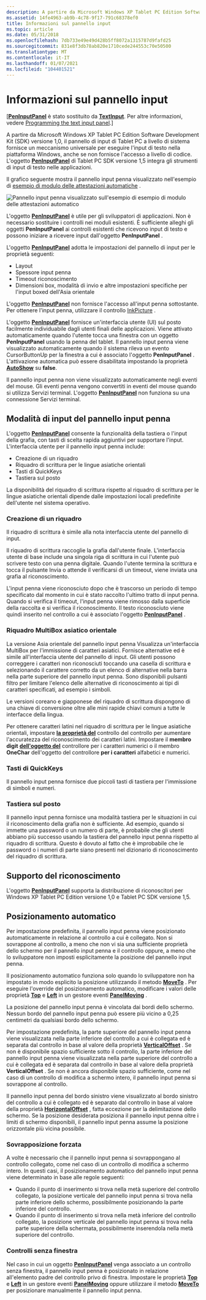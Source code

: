 ```yaml
---
description: A partire da Microsoft Windows XP Tablet PC Edition Software Development Kit (SDK) versione 1,0, il pannello di input di Tablet PC a livello di sistema fornisce un meccanismo universale per eseguire l'input di testo nella piattaforma Windows, anche se non fornisce l'accesso a livello di codice. L'oggetto PenInputPanel di Tablet PC SDK versione 1,5 integra gli strumenti di input di testo nelle applicazioni.
ms.assetid: 14fe4963-ab9b-4c78-9f17-791c68378ef0
title: Informazioni sul pannello input
ms.topic: article
ms.date: 05/31/2018
ms.openlocfilehash: 7db733e49e49d428b5ff8072a1315787d9fafd25
ms.sourcegitcommit: 831e8f3db78ab820e1710cede244553c70e50500
ms.translationtype: MT
ms.contentlocale: it-IT
ms.lasthandoff: 01/07/2021
ms.locfileid: "104401521"
---
```

# <a name="about-the-input-panel"></a>Informazioni sul pannello input

\[[**PenInputPanel**](peninputpanel-class.md) è stato sostituito da [**TextInput**](/windows/desktop/api/peninputpanel/nn-peninputpanel-itextinputpanel). Per altre informazioni, vedere [Programming the text input panel](programming-the-text-input-panel.md).\]

A partire da Microsoft Windows XP Tablet PC Edition Software Development Kit (SDK) versione 1,0, il pannello di input di Tablet PC a livello di sistema fornisce un meccanismo universale per eseguire l'input di testo nella piattaforma Windows, anche se non fornisce l'accesso a livello di codice. L'oggetto [**PenInputPanel**](peninputpanel-class.md) di Tablet PC SDK versione 1,5 integra gli strumenti di input di testo nelle applicazioni.

Il grafico seguente mostra il pannello input penna visualizzato nell'esempio di [esempio di modulo delle attestazioni automatiche](auto-claims-form-sample.md) .

![Pannello input penna visualizzato sull'esempio di esempio di modulo delle attestazioni automatico](images/36eaa36b-1b0c-4363-96fa-092f70663ffa.jpg)

L'oggetto [**PenInputPanel**](peninputpanel-class.md) è utile per gli sviluppatori di applicazioni. Non è necessario sostituire i controlli nei moduli esistenti. È sufficiente alleghi gli oggetti **PenInputPanel** ai controlli esistenti che ricevono input di testo e possono iniziare a ricevere input dall'oggetto **PenInputPanel** .

L'oggetto [**PenInputPanel**](peninputpanel-class.md) adotta le impostazioni del pannello di input per le proprietà seguenti:

-   Layout
-   Spessore input penna
-   Timeout riconoscimento
-   Dimensioni box, modalità di invio e altre impostazioni specifiche per l'input boxed dell'Asia orientale

L'oggetto [**PenInputPanel**](peninputpanel-class.md) non fornisce l'accesso all'input penna sottostante. Per ottenere l'input penna, utilizzare il controllo [InkPicture](inkpicture-control-reference.md) .

L'oggetto [**PenInputPanel**](peninputpanel-class.md) fornisce un'interfaccia utente (UI) sul posto facilmente individuabile dagli utenti finali delle applicazioni. Viene attivato automaticamente quando l'utente tocca una finestra con un oggetto **PenInputPanel** usando la penna del tablet. Il pannello input penna viene visualizzato automaticamente quando il sistema rileva un evento CursorButtonUp per la finestra a cui è associato l'oggetto **PenInputPanel** . L'attivazione automatica può essere disabilitata impostando la proprietà [**AutoShow**](/windows/win32/api/peninputpanel/nf-peninputpanel-ipeninputpanel-get_autoshow) su **false**.

Il pannello input penna non viene visualizzato automaticamente negli eventi del mouse. Gli eventi penna vengono convertiti in eventi del mouse quando si utilizza Servizi terminal. L'oggetto [**PenInputPanel**](peninputpanel-class.md) non funziona su una connessione Servizi terminal.

## <a name="pen-input-panel-input-modes"></a>Modalità di input del pannello input penna

L'oggetto [**PenInputPanel**](peninputpanel-class.md) consente la funzionalità della tastiera o l'input della grafia, con tasti di scelta rapida aggiuntivi per supportare l'input. L'interfaccia utente per il pannello input penna include:

-   Creazione di un riquadro
-   Riquadro di scrittura per le lingue asiatiche orientali
-   Tasti di QuickKeys
-   Tastiera sul posto

La disponibilità del riquadro di scrittura rispetto al riquadro di scrittura per le lingue asiatiche orientali dipende dalle impostazioni locali predefinite dell'utente nel sistema operativo.

### <a name="writing-pad"></a>Creazione di un riquadro

Il riquadro di scrittura è simile alla nota interfaccia utente del pannello di input.

Il riquadro di scrittura raccoglie la grafia dall'utente finale. L'interfaccia utente di base include una singola riga di scrittura in cui l'utente può scrivere testo con una penna digitale. Quando l'utente termina la scrittura e tocca il pulsante Invia o attende il verificarsi di un timeout, viene inviata una grafia al riconoscimento.

L'input penna viene riconosciuto dopo che è trascorso un periodo di tempo specificato dal momento in cui è stato raccolto l'ultimo tratto di input penna. Quando si verifica il timeout, l'input penna viene rimosso dalla superficie della raccolta e si verifica il riconoscimento. Il testo riconosciuto viene quindi inserito nel controllo a cui è associato l'oggetto [**PenInputPanel**](peninputpanel-class.md) .

### <a name="east-asian-multibox-pad"></a>Riquadro MultiBox asiatico orientale

La versione Asia orientale del pannello input penna Visualizza un'interfaccia MultiBox per l'immissione di caratteri asiatici. Fornisce alternative ed è simile all'interfaccia utente del pannello di input. Gli utenti possono correggere i caratteri non riconosciuti toccando una casella di scrittura e selezionando il carattere corretto da un elenco di alternative nella barra nella parte superiore del pannello input penna. Sono disponibili pulsanti filtro per limitare l'elenco delle alternative di riconoscimento ai tipi di caratteri specificati, ad esempio i simboli.

Le versioni coreano e giapponese del riquadro di scrittura dispongono di una chiave di conversione oltre alle mini rapide chiavi comuni a tutte le interfacce della lingua.

Per ottenere caratteri latini nel riquadro di scrittura per le lingue asiatiche orientali, impostare [**la proprietà del**](/windows/desktop/api/peninputpanel/nf-peninputpanel-ipeninputpanel-get_factoid) controllo del controllo per aumentare l'accuratezza del riconoscimento dei caratteri latini. Impostare il **membro digit** [**dell'oggetto del**](factoid-constants.md) controllore per i caratteri numerici o il membro **OneChar** dell'oggetto del controllore **per i caratteri** alfabetici e numerici.

### <a name="quickkeys-keypads"></a>Tasti di QuickKeys

Il pannello input penna fornisce due piccoli tasti di tastiera per l'immissione di simboli e numeri.

### <a name="in-place-keyboard"></a>Tastiera sul posto

Il pannello input penna fornisce una modalità tastiera per le situazioni in cui il riconoscimento della grafia non è sufficiente. Ad esempio, quando si immette una password o un numero di parte, è probabile che gli utenti abbiano più successo usando la tastiera del pannello input penna rispetto al riquadro di scrittura. Questo è dovuto al fatto che è improbabile che le password o i numeri di parte siano presenti nel dizionario di riconoscimento del riquadro di scrittura.

## <a name="recognizer-support"></a>Supporto del riconoscimento

L'oggetto [**PenInputPanel**](peninputpanel-class.md) supporta la distribuzione di riconoscitori per Windows XP Tablet PC Edition versione 1,0 e Tablet PC SDK versione 1,5.

## <a name="automatic-positioning"></a>Posizionamento automatico

Per impostazione predefinita, il pannello input penna viene posizionato automaticamente in relazione al controllo a cui è collegato. Non si sovrappone al controllo, a meno che non vi sia una sufficiente proprietà dello schermo per il pannello input penna e il controllo oppure, a meno che lo sviluppatore non imposti esplicitamente la posizione del pannello input penna.

Il posizionamento automatico funziona solo quando lo sviluppatore non ha impostato in modo esplicito la posizione utilizzando il metodo [**MoveTo**](/windows/desktop/api/peninputpanel/nf-peninputpanel-ipeninputpanel-moveto) . Per eseguire l'override del posizionamento automatico, modificare i valori delle proprietà [**Top**](/windows/desktop/api/peninputpanel/nf-peninputpanel-ipeninputpanel-get_top) e [**Left**](/windows/win32/api/peninputpanel/nf-peninputpanel-ipeninputpanel-get_left) in un gestore eventi [**PanelMoving**](peninputpanel-panelmoving.md) .

La posizione del pannello input penna è vincolata dai bordi dello schermo. Nessun bordo del pannello input penna può essere più vicino a 0,25 centimetri da qualsiasi bordo dello schermo.

Per impostazione predefinita, la parte superiore del pannello input penna viene visualizzata nella parte inferiore del controllo a cui è collegata ed è separata dal controllo in base al valore della proprietà [**VerticalOffset**](/windows/desktop/api/peninputpanel/nf-peninputpanel-ipeninputpanel-get_verticaloffset) . Se non è disponibile spazio sufficiente sotto il controllo, la parte inferiore del pannello input penna viene visualizzata nella parte superiore del controllo a cui è collegata ed è separata dal controllo in base al valore della proprietà **VerticalOffset** . Se non è ancora disponibile spazio sufficiente, come nel caso di un controllo di modifica a schermo intero, il pannello input penna si sovrappone al controllo.

Il pannello input penna del bordo sinistro viene visualizzato al bordo sinistro del controllo a cui è collegato ed è separato dal controllo in base al valore della proprietà [**HorizontalOffset**](/windows/desktop/api/peninputpanel/nf-peninputpanel-ipeninputpanel-get_horizontaloffset) , fatta eccezione per la delimitazione dello schermo. Se la posizione desiderata posiziona il pannello input penna oltre i limiti di schermo disponibili, il pannello input penna assume la posizione orizzontale più vicina possibile.

### <a name="forced-overlap"></a>Sovrapposizione forzata

A volte è necessario che il pannello input penna si sovrappongano al controllo collegato, come nel caso di un controllo di modifica a schermo intero. In questi casi, il posizionamento automatico del pannello input penna viene determinato in base alle regole seguenti:

-   Quando il punto di inserimento si trova nella metà superiore del controllo collegato, la posizione verticale del pannello input penna si trova nella parte inferiore dello schermo, possibilmente posizionando la parte inferiore del controllo.
-   Quando il punto di inserimento si trova nella metà inferiore del controllo collegato, la posizione verticale del pannello input penna si trova nella parte superiore della schermata, possibilmente inserendola nella metà superiore del controllo.

### <a name="windowless-controls"></a>Controlli senza finestra

Nel caso in cui un oggetto [**PenInputPanel**](peninputpanel-class.md) venga associato a un controllo senza finestra, il pannello input penna è posizionato in relazione all'elemento padre del controllo privo di finestra. Impostare le proprietà [**Top**](/windows/desktop/api/peninputpanel/nf-peninputpanel-ipeninputpanel-get_top) e [**Left**](/windows/win32/api/peninputpanel/nf-peninputpanel-ipeninputpanel-get_left) in un gestore eventi [**PanelMoving**](peninputpanel-panelmoving.md) oppure utilizzare il metodo [**MoveTo**](/windows/desktop/api/peninputpanel/nf-peninputpanel-ipeninputpanel-moveto) per posizionare manualmente il pannello input penna.

 

 
